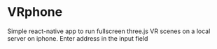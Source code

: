 # VRphone

Simple react-native app to run fullscreen three.js VR scenes on a local server on iphone. Enter address in the input field
